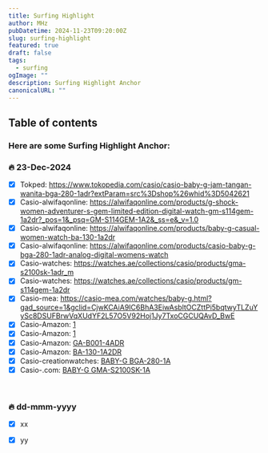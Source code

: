 ```yaml
---
title: Surfing Highlight 
author: MHz
pubDatetime: 2024-11-23T09:20:00Z
slug: surfing-highlight
featured: true
draft: false
tags:
  - surfing
ogImage: ""
description: Surfing Highlight Anchor
canonicalURL: ""
---
```

## Table of contents

### Here are some Surfing Highlight Anchor:

### 🔥 23-Dec-2024

- [x] Tokped: https://www.tokopedia.com/casio/casio-baby-g-jam-tangan-wanita-bga-280-1adr?extParam=src%3Dshop%26whid%3D5042621
- [x] Casio-alwifaqonline: https://alwifaqonline.com/products/g-shock-women-adventurer-s-gem-limited-edition-digital-watch-gm-s114gem-1a2dr?_pos=1&_psq=GM-S114GEM-1A2&_ss=e&_v=1.0
- [x] Casio-alwifaqonline: https://alwifaqonline.com/products/baby-g-casual-women-watch-ba-130-1a2dr
- [x] Casio-alwifaqonline: https://alwifaqonline.com/products/casio-baby-g-bga-280-1adr-analog-digital-womens-watch
- [x] Casio-watches: https://watches.ae/collections/casio/products/gma-s2100sk-1adr_m
- [x] Casio-watches: https://watches.ae/collections/casio/products/gm-s114gem-1a2dr
- [x] Casio-mea: https://casio-mea.com/watches/baby-g.html?gad_source=1&gclid=CjwKCAiA9IC6BhA3EiwAsbltOCZttPi5bqtwyTLZuYySc8DSUFBrwVqXUdYF2L57O5V92Hoj1Jy7TxoCGCUQAvD_BwE
- [x] Casio-Amazon: [1](https://www.amazon.ae/Casio-G-Shock-GBD200SM-1A6-Black-Purple/dp/B09G722568/ref=sr_1_11?crid=1LVH0QNQJ2L2J&dib=eyJ2IjoiMSJ9.1PHfYSi1zXXDYBKFTryi-FmmtmNO4njHyp5NUcv0sXk22SFPJF6OQC4xF4LKynzjD-EAiqlgh_pXCKQejp7OIXajLxo-oFtmTKBlQzda8qRtSm2Ory5wzCQdx4XMd1EXULUgcY3nPRcD9AGAFi2Y9ZsVbgdvYhz-urxxU9zFfSGriSpEngB4Wq5oPP7RFkSjnd9AUywOGfdk165csYv2jUVmQ-yJwCKGUhX9B7GZlrX1ahSJ4sXvBl_8PlFsxxj9gpaiW4Y3gVa4G63LUG-K7io1IDExKUbTu70FO1CqoXA.ai9mIlodYdYug5lQnlUdFJE7OgXsWfL-GNDJkJ5Irzk&dib_tag=se&keywords=casio+purple&qid=1732342579&sprefix=casio+pur%2Caps%2C2056&sr=8-11)
- [x] Casio-Amazon: [1](https://www.amazon.ae/Casio-G-Shock-GBD200SM-1A6-Black-Purple/dp/B09G722568/ref=sr_1_11?crid=1LVH0QNQJ2L2J&dib=eyJ2IjoiMSJ9.1PHfYSi1zXXDYBKFTryi-FmmtmNO4njHyp5NUcv0sXk22SFPJF6OQC4xF4LKynzjD-EAiqlgh_pXCKQejp7OIXajLxo-oFtmTKBlQzda8qRtSm2Ory5wzCQdx4XMd1EXULUgcY3nPRcD9AGAFi2Y9ZsVbgdvYhz-urxxU9zFfSGriSpEngB4Wq5oPP7RFkSjnd9AUywOGfdk165csYv2jUVmQ-yJwCKGUhX9B7GZlrX1ahSJ4sXvBl_8PlFsxxj9gpaiW4Y3gVa4G63LUG-K7io1IDExKUbTu70FO1CqoXA.ai9mIlodYdYug5lQnlUdFJE7OgXsWfL-GNDJkJ5Irzk&dib_tag=se&keywords=casio+purple&qid=1732342579&sprefix=casio+pur%2Caps%2C2056&sr=8-11)
- [x] Casio-Amazon: [GA-B001-4ADR](https://www.amazon.ae/dp/B0CT8C9DKL/ref=sspa_dk_detail_7?pd_rd_i=B0CT8C9DKL&pd_rd_w=0ZSUm&content-id=amzn1.sym.d5a306bc-ac4f-40bc-bfb2-19272712f648&pf_rd_p=d5a306bc-ac4f-40bc-bfb2-19272712f648&pf_rd_r=TGR6R1KWKHK799NMKT84&pd_rd_wg=8Gf7o&pd_rd_r=86172dc6-57a3-4412-9177-7c66774359b2&s=fashion&sp_csd=d2lkZ2V0TmFtZT1zcF9kZXRhaWwy&th=1)
- [x] Casio-Amazon: [BA-130-1A2DR](https://www.amazon.ae/Casio-Baby-G-Analog-Digital-BA-130-1A2DR-BX178/dp/B081YT7MZC/ref=sr_1_1?crid=3KX8YOG0V4T3D&dib=eyJ2IjoiMSJ9.CX7Ln-8JN5bCZ3nSMVHOBw.1rx8XaVvJJYeFSl8y1psCAVLkhqtzHNeWUCHlbzMZ8k&dib_tag=se&keywords=BA-130-1A2DR&qid=1732343630&sprefix=ba-130-1a2dr%2Caps%2C661&sr=8-1)
- [x] Casio-creationwatches: [BABY-G BGA-280-1A](https://www.creationwatches.com/products/casio-ladies-baby-g-65/casio-baby-g-world-time-analog-digital-bga-280-1a-bga280-1-100m-womens-watch-22621.html)
- [x] Casio-.com: [BABY-G GMA-S2100SK-1A](https://www.casio.com/ca-en/watches/gshock/product.GMA-S2100SK-1A/)

<br>

### 🔥 dd-mmm-yyyy
- [x] xx
- [x] yy

